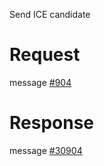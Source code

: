 Send ICE candidate

# Request
message [#904](../../proto/README.md#action_904)

# Response
message [#30904](../../proto/README.md#action_30904)

